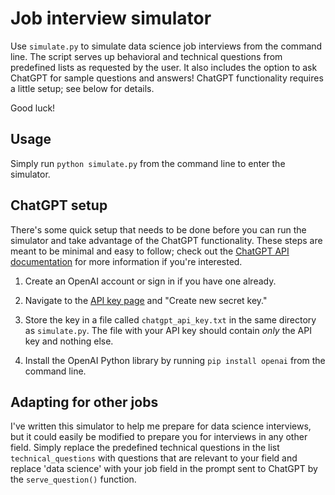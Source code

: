 # Job interview simulator

Use `simulate.py` to simulate data science job interviews from the command line.
The script serves up behavioral and technical questions from predefined lists
as requested by the user. It also includes the option to ask ChatGPT for sample
questions and answers! ChatGPT functionality requires a little setup; see below for details.

Good luck!

## Usage

Simply run `python simulate.py` from the command line to enter the simulator.

## ChatGPT setup

There's some quick setup that needs to be done before you can run the simulator and take advantage of the ChatGPT functionality. These steps are meant to be minimal and easy to follow; check out the [ChatGPT API documentation](https://platform.openai.com/docs/quickstart?context=python) for more information if you're interested.

1. Create an OpenAI account or sign in if you have one already.

1. Navigate to the [API key page](https://platform.openai.com/account/api-keys) and "Create new secret key."

1. Store the key in a file called `chatgpt_api_key.txt` in the same directory as `simulate.py`. The file with your API key should contain *only* the API key and nothing else.

1. Install the OpenAI Python library by running `pip install openai` from the command line. 

## Adapting for other jobs

I've written this simulator to help me prepare for data science interviews, but it could easily be modified to prepare you for interviews in any other field. Simply replace the predefined technical questions in the list `technical_questions` with questions that are relevant to your field and replace 'data science' with your job field in the prompt sent to ChatGPT by the `serve_question()` function.
